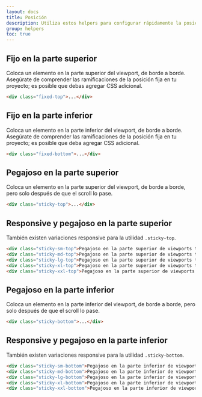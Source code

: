 ```yaml
---
layout: docs
title: Posición
description: Utiliza estos helpers para configurar rápidamente la posición de un elemento.
group: helpers
toc: true
---
```


## Fijo en la parte superior

Coloca un elemento en la parte superior del viewport, de borde a borde. Asegúrate de comprender las ramificaciones de la posición fija en tu proyecto; es posible que debas agregar CSS adicional.

```html
<div class="fixed-top">...</div>
```

## Fijo en la parte inferior

Coloca un elemento en la parte inferior del viewport, de borde a borde. Asegúrate de comprender las ramificaciones de la posición fija en tu proyecto; es posible que deba agregar CSS adicional.

```html
<div class="fixed-bottom">...</div>
```

## Pegajoso en la parte superior

Coloca un elemento en la parte superior del viewport, de borde a borde, pero solo después de que el scroll lo pase.

```html
<div class="sticky-top">...</div>
```

## Responsive y pegajoso en la parte superior

También existen variaciones responsive para la utilidad `.sticky-top`.

```html
<div class="sticky-sm-top">Pegajoso en la parte superior de viewports tamaño SM (small) o más ancho</div>
<div class="sticky-md-top">Pegajoso en la parte superior de viewports tamaño MD (medium) o más ancho</div>
<div class="sticky-lg-top">Pegajoso en la parte superior de viewports tamaño LG (large) o más ancho</div>
<div class="sticky-xl-top">Pegajoso en la parte superior de viewports tamaño XL (extra-large) o más ancho</div>
<div class="sticky-xxl-top">Pegajoso en la parte superior de viewports tamaño XXL (extra-extra-large) o más ancho</div>
```

## Pegajoso en la parte inferior

Coloca un elemento en la parte inferior del viewport, de borde a borde, pero solo después de que el scroll lo pase.

```html
<div class="sticky-bottom">...</div>
```

## Responsive y pegajoso en la parte inferior

También existen variaciones responsive para la utilidad `.sticky-bottom`.

```html
<div class="sticky-sm-bottom">Pegajoso en la parte inferior de viewports tamaño SM (small) o más ancho</div>
<div class="sticky-md-bottom">Pegajoso en la parte inferior de viewports tamaño MD (medium) o más ancho</div>
<div class="sticky-lg-bottom">Pegajoso en la parte inferior de viewports tamaño LG (large) o más ancho</div>
<div class="sticky-xl-bottom">Pegajoso en la parte inferior de viewports tamaño XL (extra-large) o más ancho</div>
<div class="sticky-xxl-bottom">Pegajoso en la parte inferior de viewports tamaño XXL (extra-extra-large) o más ancho</div>
```
